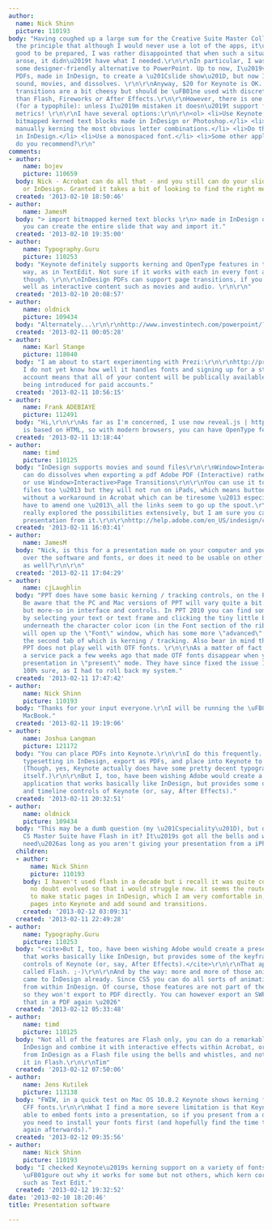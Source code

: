 ```yaml
---
author:
  name: Nick Shinn
  picture: 110193
body: "Having coughed up a large sum for the Creative Suite Master Collection, on
  the principle that although I would never use a lot of the apps, it\u2019s always
  good to be prepared, I was rather disappointed that when such a situation recently
  arose, it didn\u2019t have what I needed.\r\n\r\nIn particular, I was expecting
  some designer-friendly alternative to PowerPoint. Up to now, I\u2019ve always used
  PDFs, made in InDesign, to create a \u201Cslide show\u201D, but now I want to include
  sound, movies, and dissolves. \r\n\r\nAnyway, $20 for Keynote is OK. The canned
  transitions are a bit cheesy but should be \uFB01ne used with discretion, and simpler
  than Flash, Fireworks or After Effects.\r\n\r\nHowever, there is one HUGE problem
  (for a typophile): unless I\u2019m mistaken it doesn\u2019t support font kerning
  metrics! \r\n\r\nI have several options:\r\n\r\n<ol> <li>Use Keynote, but import
  bitmapped kerned text blocks made in InDesign or Photoshop.</li> <li>Use Keynote,
  manually kerning the most obvious letter combinations.</li> <li>Do the whole thing
  in InDesign.</li> <li>Use a monospaced font.</li> <li>Some other application.</li></ol>\r\n\r\nWhat
  do you recommend?\r\n"
comments:
- author:
    name: bojev
    picture: 110659
  body: Nick - Acrobat can do all that - and you still can do your slides in Photoshop
    or InDesign. Granted it takes a bit of looking to find the right menus etc.
  created: '2013-02-10 18:50:46'
- author:
    name: JamesM
  body: "> import bitmapped kerned text blocks \r\n> made in InDesign or Photoshop\r\n\r\nOr
    you can create the entire slide that way and import it."
  created: '2013-02-10 19:35:00'
- author:
    name: Typography.Guru
    picture: 110253
  body: "Keynote definitely supports kerning and OpenType features in the usual Apple
    way, as in TextEdit. Not sure if it works with each in every font as in InDesign
    though. \r\n\r\nInDesign PDFs can support page transitions, if you set it up:\r\nhttp://help.adobe.com/en_US/indesign/cs/using/WSE9637270-6B1C-4287-A97B-0EC73859A3EB.html\r\n\r\nas
    well as interactive content such as movies and audio. \r\n\r\n"
  created: '2013-02-10 20:08:57'
- author:
    name: oldnick
    picture: 109434
  body: "Alternately...\r\n\r\nhttp://www.investintech.com/powerpoint/?gclid=CMSTwav6rLUCFQqk4AodxUUAIw"
  created: '2013-02-11 00:05:28'
- author:
    name: Karl Stange
    picture: 118040
  body: "I am about to start experimenting with Prezi:\r\n\r\nhttp://prezi.com/\r\n\r\nHowever
    I do not yet know how well it handles fonts and signing up for a standard free
    account means that all of your content will be publically available, privacy settings
    being introduced for paid accounts."
  created: '2013-02-11 10:56:15'
- author:
    name: Frank ADEBIAYE
    picture: 112491
  body: "Hi,\r\n\r\nAs far as I'm concerned, I use now reveal.js | http://lab.hakim.se/reveal-js/#/\r\n\r\nIt
    is based on HTML, so with modern browsers, you can have OpenType features support."
  created: '2013-02-11 13:18:44'
- author:
    name: timd
    picture: 110125
  body: "InDesign supports movies and sound files\r\n\r\nWindow>Interactive>Media\r\n\r\nYou
    can do dissolves when exporting a pdf Adobe PDF (Interactive) rather than (Print)
    or use Window>Interactive>Page Transitions\r\n\r\nYou can use it to create SWF
    files too \u2013 but they will not run on iPads, which means buttons do not work,
    without a workaround in Acrobat which can be tiresome \u2013 especially if you
    have to amend one \u2013\_all the links seem to go up the spout.\r\n\r\nI haven\u2019t
    really explored the possibilities extensively, but I am sure you can get a decent
    presentation from it.\r\n\r\nhttp://help.adobe.com/en_US/indesign/cs/using/WS188C0BC9-4FED-4b4a-BC8C-7E7C6E2BA7E1.html\r\n\r\nhttp://help.adobe.com/en_US/indesign/cs/using/WSE9637270-6B1C-4287-A97B-0EC73859A3EB.html\r\n\r\nTim"
  created: '2013-02-11 16:03:41'
- author:
    name: JamesM
  body: "Nick, is this for a presentation made on your computer and you have control
    over the software and fonts, or does it need to be usable on other folk's computers
    as well?\r\n\r\n"
  created: '2013-02-11 17:04:29'
- author:
    name: cjLaughlin
  body: "PPT does have some basic kerning / tracking controls, on the PC side at least.
    Be aware that the PC and Mac versions of PPT will vary quite a bit in features,
    but more-so in interface and controls. In PPT 2010 you can find some basic options
    by selecting your text or text frame and clicking the tiny little box / arrow
    underneath the character color icon (in the Font section of the ribbon). This
    will open up the \"Font\" window, which has some more \"advanced\" type features,
    the second tab of which is kerning / tracking. Also bear in mind that in general,
    PPT does not play well with OTF fonts. \r\n\r\nAs a matter of fact MS just released
    a service pack a few weeks ago that made OTF fonts disappear when you put the
    presentation in \"present\" mode. They have since fixed the issue I believe. Not
    100% sure, as I had to roll back my system."
  created: '2013-02-11 17:47:42'
- author:
    name: Nick Shinn
    picture: 110193
  body: "Thanks for your input everyone.\r\nI will be running the \uFB01le off my
    MacBook."
  created: '2013-02-11 19:19:06'
- author:
    name: Joshua Langman
    picture: 121172
  body: "You can place PDFs into Keynote.\r\n\r\nI do this frequently. I do all my
    typesetting in InDesign, export as PDFs, and place into Keynote to add animations.
    (Though, yes, Keynote actually does have some pretty decent typography controls
    itself.)\r\n\r\nBut I, too, have been wishing Adobe would create a presentation
    application that works basically like InDesign, but provides some of the keyframe
    and timeline controls of Keynote (or, say, After Effects)."
  created: '2013-02-11 20:32:51'
- author:
    name: oldnick
    picture: 109434
  body: "This may be a dumb question (my \u201Cspeciality\u201D), but doesn't your
    CS Master Suite have Flash in it? It\u2019s got all the bells and whistles you
    need\u2026as long as you aren't giving your presentation from a iPhone, that is\u2026"
  children:
  - author:
      name: Nick Shinn
      picture: 110193
    body: I haven't used flash in a decade but i recall it was quite complex and has
      no doubt evolved so that i would struggle now. it seems the route to take is
      to make static pages in InDesign, which I am very comfortable in, then import
      pages into Keynote and add sound and transitions.
    created: '2013-02-12 03:09:31'
  created: '2013-02-11 22:49:28'
- author:
    name: Typography.Guru
    picture: 110253
  body: "<cite>But I, too, have been wishing Adobe would create a presentation application
    that works basically like InDesign, but provides some of the keyframe and timeline
    controls of Keynote (or, say, After Effects).</cite>\r\n\r\nThat application is
    called Flash. ;-)\r\n\r\nAnd by the way: more and more of those animation functions
    came to InDesign already. Since CS5 you can do all sorts of animations directly
    from within InDesign. Of course, those features are not part of the PDF standard,
    so they won't export to PDF directly. You can however export an SWF and embed
    that in a PDF again \u2026"
  created: '2013-02-12 05:33:48'
- author:
    name: timd
    picture: 110125
  body: "Not all of the features are Flash only, you can do a remarkable amount within
    InDesign and combine it with interactive effects within Acrobat, or you can export
    from InDesign as a Flash file using the bells and whistles, and not have to touch
    it in Flash.\r\n\r\nTim"
  created: '2013-02-12 07:50:06'
- author:
    name: Jens Kutilek
    picture: 113138
  body: "FWIW, in a quick test on Mac OS 10.8.2 Keynote shows kerning for OpenType
    CFF fonts.\r\n\r\nWhat I find a more severe limitation is that Keynote is not
    able to embed fonts into a presentation, so if you present from a different computer,
    you need to install your fonts first (and hopefully find the time to delete them
    again afterwards)."
  created: '2013-02-12 09:35:56'
- author:
    name: Nick Shinn
    picture: 110193
  body: "I checked Keynote\u2019s kerning support on a variety of fonts, and can\u2019t
    \uFB01gure out why it works for some but not others, which kern correctly in applications
    such as Text Edit."
  created: '2013-02-12 19:32:52'
date: '2013-02-10 18:20:46'
title: Presentation software

---
```

